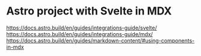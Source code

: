 # Astro project with Svelte in MDX

https://docs.astro.build/en/guides/integrations-guide/svelte/
https://docs.astro.build/en/guides/integrations-guide/mdx/
https://docs.astro.build/en/guides/markdown-content/#using-components-in-mdx
